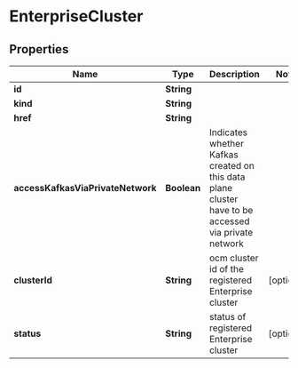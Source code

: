 

# EnterpriseCluster


## Properties

Name | Type | Description | Notes
------------ | ------------- | ------------- | -------------
**id** | **String** |  | 
**kind** | **String** |  | 
**href** | **String** |  | 
**accessKafkasViaPrivateNetwork** | **Boolean** | Indicates whether Kafkas created on this data plane cluster have to be accessed via private network | 
**clusterId** | **String** | ocm cluster id of the registered Enterprise cluster |  [optional]
**status** | **String** | status of registered Enterprise cluster |  [optional]



